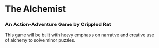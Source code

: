 # The Alchemist
### An Action-Adventure Game by Crippled Rat

This game will be built with heavy emphasis on narrative and creative use of alchemy to solve minor puzzles.
